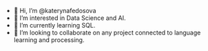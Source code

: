 - 👋 Hi, I’m @katerynafedosova
- 👀 I’m interested in Data Science and AI.
- 🌱 I’m currently learning SQL.
- 💞️ I’m looking to collaborate on any project connected to language learning and processing. 


<!---
katerynafedosova/katerynafedosova is a ✨ special ✨ repository because its `README.md` (this file) appears on your GitHub profile.
You can click the Preview link to take a look at your changes.
--->
